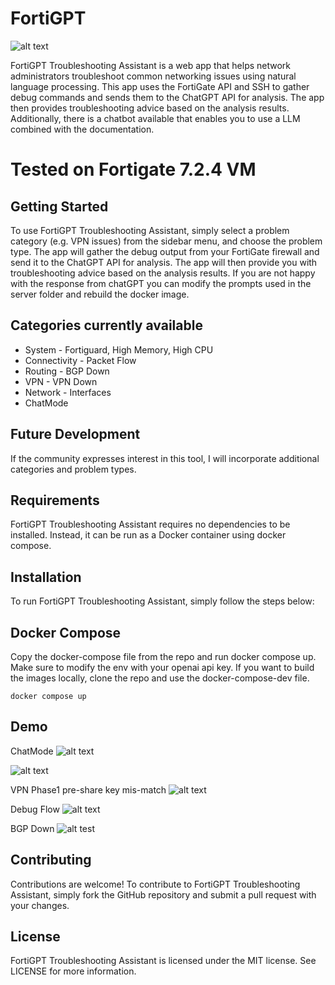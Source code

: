 # FortiGPT
![alt text](https://i.imgur.com/benUs5x.png)

FortiGPT Troubleshooting Assistant is a web app that helps network administrators troubleshoot common networking issues using natural language processing. This app uses the FortiGate API and SSH to gather debug commands and sends them to the ChatGPT API for analysis. The app then provides troubleshooting advice based on the analysis results. Additionally, there is a chatbot available that enables you to use a LLM combined with the documentation.

# Tested on Fortigate 7.2.4 VM

## Getting Started

To use FortiGPT Troubleshooting Assistant, simply select a problem category (e.g. VPN issues) from the sidebar menu, and choose the problem type. The app will gather the debug output from your FortiGate firewall and send it to the ChatGPT API for analysis. The app will then provide you with troubleshooting advice based on the analysis results. If you are not happy with the response from chatGPT you can modify the prompts used in the server folder and rebuild the docker image.

## Categories currently available
- System - Fortiguard, High Memory, High CPU
- Connectivity - Packet Flow
- Routing - BGP Down
- VPN - VPN Down
- Network - Interfaces
- ChatMode

## Future Development
 If the community expresses interest in this tool, I will incorporate additional categories and problem types.

## Requirements

FortiGPT Troubleshooting Assistant requires no dependencies to be installed. Instead, it can be run as a Docker container using docker compose.

## Installation

To run FortiGPT Troubleshooting Assistant, simply follow the steps below:

## Docker Compose


Copy the docker-compose file from the repo and run docker compose up. Make sure to modify the env with your openai api key.
If you want to build the images locally, clone the repo and use the docker-compose-dev file.
```
docker compose up
```

## Demo
ChatMode
![alt text](https://i.imgur.com/TNT8NAY.png)

![alt text](https://i.imgur.com/6HUbVjF.png)


VPN Phase1 pre-share key mis-match
![alt text](https://i.imgur.com/gew7aza.png)

Debug Flow
![alt text](https://i.imgur.com/BErqcs5.png)

BGP Down
![alt test](https://i.imgur.com/0k5XH4i.png)
## Contributing
Contributions are welcome! To contribute to FortiGPT Troubleshooting Assistant, simply fork the GitHub repository and submit a pull request with your changes.

## License
FortiGPT Troubleshooting Assistant is licensed under the MIT license. See LICENSE for more information.
